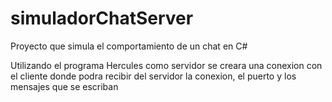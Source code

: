 # simuladorChatServer
Proyecto que simula el comportamiento de un chat en C#

Utilizando el programa Hercules como servidor se creara una conexion con el cliente donde podra recibir del servidor la conexion, el puerto y los mensajes que se escriban
